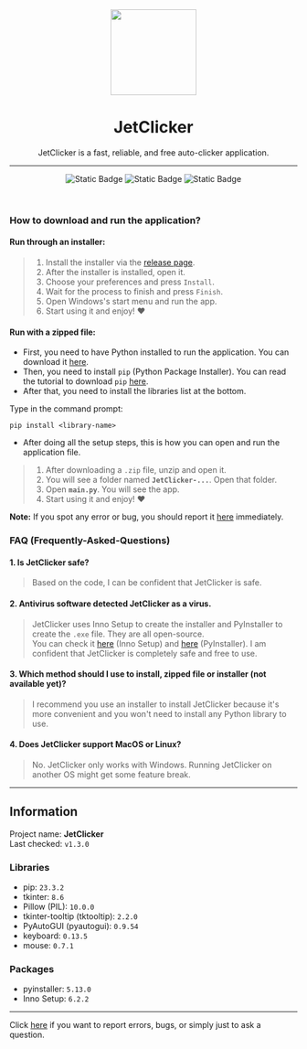 <div align="center">
  <img src="assets/icons/logo.ico" width="150" height="auto">
  <h1>JetClicker</h1>
  <p>JetClicker is a fast, reliable, and free auto-clicker application.</p>
  <hr>
  
  ![Static Badge](https://img.shields.io/badge/0.3.1-blue?style=for-the-badge&label=Version)
  ![Static Badge](https://img.shields.io/badge/beta-yellow?style=for-the-badge&label=Status)
  ![Static Badge](https://img.shields.io/badge/MIT-green?style=for-the-badge&label=license&link=https%3A%2F%2Fgithub.com%2FItsHungg%2FJetClicker%2Fblob%2Fc9e6166835c47703e5da397176f03a7b247d7f8e%2FLICENSE.txt)

</div>

<br>

### How to download and run the application?
#### Run through an installer:
> 1. Install the installer via the [release page](https://github.com/ItsHungg/JetClicker/releases).
> 2. After the installer is installed, open it.
> 3. Choose your preferences and press `Install`.
> 4. Wait for the process to finish and press `Finish`.
> 5. Open Windows's start menu and run the app.
> 6. Start using it and enjoy! ❤️

#### Run with a zipped file:
* First, you need to have Python installed to run the application. You can download it [here](https://www.python.org/downloads/).<br>
* Then, you need to install `pip` (Python Package Installer). You can read the tutorial to download `pip` [here](https://pip.pypa.io/en/stable/installation/).<br>
* After that, you need to install the libraries list at the bottom.<br>

Type in the command prompt:
```
pip install <library-name>
```

* After doing all the setup steps, this is how you can open and run the application file.
> 1. After downloading a `.zip` file, unzip and open it.
> 2. You will see a folder named **`JetClicker-...`**. Open that folder.
> 3. Open **`main.py`**. You will see the app.
> 4. Start using it and enjoy! ❤️

**Note:** If you spot any error or bug, you should report it [here](https://github.com/ItsHungg/JetClicker/issues) immediately.

### FAQ (Frequently-Asked-Questions)
#### 1. Is JetClicker safe?
> Based on the code, I can be confident that JetClicker is safe.
#### 2. Antivirus software detected JetClicker as a virus.
> JetClicker uses Inno Setup to create the installer and PyInstaller to create the `.exe` file. They are all open-source.<br>You can check it [here](https://github.com/jrsoftware/issrc) (Inno Setup) and [here](https://github.com/pyinstaller/pyinstaller) (PyInstaller). I am confident that JetClicker is completely safe and free to use.
#### 3. Which method should I use to install, zipped file or installer (not available yet)?
> I recommend you use an installer to install JetClicker because it's more convenient and you won't need to install any Python library to use.
#### 4. Does JetClicker support MacOS or Linux?
> No. JetClicker only works with Windows. Running JetClicker on another OS might get some feature break.

<hr>

## Information
Project name: **JetClicker**<br>
Last checked: `v1.3.0`<br>

### Libraries
- pip:  `23.3.2`<br>
- tkinter: `8.6`
- Pillow (PIL): `10.0.0`
- tkinter-tooltip (tktooltip): `2.2.0`
- PyAutoGUI (pyautogui): `0.9.54`
- keyboard: `0.13.5`
- mouse: `0.7.1`
### Packages
- pyinstaller: `5.13.0`
- Inno Setup: `6.2.2`

<hr>

Click [here](https://github.com/ItsHungg/JetClicker/issues) if you want to report errors, bugs, or simply just to ask a question.
